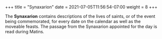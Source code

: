 +++
title = "Synaxarion"
date =  2021-07-05T11:56:54-07:00
weight = 8
+++

The **Synaxarion** contains descriptions of the lives of saints, or of the event being commemorated, for every date on the calendar as well as the moveable feasts. The passage from the Synaxarion appointed for the day is read during Matins.